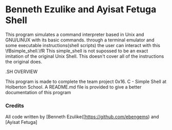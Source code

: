 # Benneth Ezulike and Ayisat Fetuga Shell

This program simulates a command interpreter based in Unix and GNU/LINUX with its basic commands.
through a terminal emulator and some executable instructions(shell scripts) the user can interact with this \fBsimple_shell.\fR
This simple_shell is not supossed to be an exact imitation of the original Unix Shell. This doesn't cover all of the instructions the original does.

.SH OVERVIEW

This program is made to complete the team project 0x16. C - Simple Shell at Holberton School. A README.md file is provided to give a better documentation of this program


### Credits

All code written by [Benneth Ezulike([https://github.com/ebengems) and [Ayisat Fetuga]
